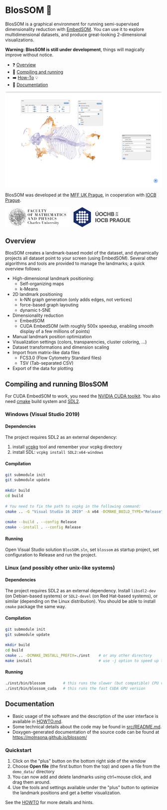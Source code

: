 # BlosSOM :blossom:

BlosSOM is a graphical environment for running semi-supervised dimensionality
reduction with [EmbedSOM](https://github.com/exaexa/EmbedSOM). You can use it
to explore multidimensional datasets, and produce great-looking 2-dimensional
visualizations.

**Warning: BlosSOM is still under development**, things will magically improve without notice.

- :question: [Overview](#overview)
- :wrench: [Compiling and running](#compiling-and-running-blossom)
- :arrow_right: [How-To](HOWTO.md) :bulb:
- :blue_book: [Documentation](#documentation)

![screenshot](media/screenshot.png)

BlosSOM was developed at the [MFF UK Prague](https://www.mff.cuni.cz/en), in cooperation with [IOCB Prague](https://www.uochb.cz/).

<img src="media/mff-black-full.svg" alt="MFF logo" height="64px"> 
<img src="media/uochb.svg" alt="IOCB logo" height="64px"> 

## Overview

BlosSOM creates a landmark-based model of the dataset, and dynamically projects
all dataset point to your screen (using EmbedSOM). Several other algorithms and
tools are provided to manage the landmarks; a quick overview follows:

- High-dimensional landmark positioning:
    - Self-organizing maps
    - k-Means
- 2D landmark positioning
    - k-NN graph generation (only adds edges, not vertices)
    - force-based graph layouting
    - dynamic t-SNE
- Dimensionality reduction
    - EmbedSOM
    - CUDA EmbedSOM (with roughly 500x speedup, enabling smooth display of a few millions of points)
- Manual landmark position optimization
- Visualization settings (colors, transparencies, cluster coloring, ...)
- Dataset transformations and dimension scaling
- Import from matrix-like data files
  - FCS3.0 (Flow Cytometry Standard files)
  - TSV (Tab-separated CSV)
- Export of the data for plotting

## Compiling and running BlosSOM

For CUDA EmbedSOM to work, you need the [NVIDIA CUDA
toolkit](https://developer.nvidia.com/cuda-zone). You also need
[cmake](https://cmake.org/) build system and [SDL2](https://www.libsdl.org/).

### Windows (Visual Studio 2019)

#### Dependencies
The project requires SDL2 as an external dependency:

1. install [vcpkg](https://github.com/microsoft/vcpkg) tool and remember your vcpkg directory
2. install SDL: `vcpkg install SDL2:x64-windows`

#### Compilation
```sh
git submodule init
git submodule update

mkdir build
cd build

# You need to fix the path to vcpkg in the following command:
cmake .. -G "Visual Studio 16 2019" -A x64 -DCMAKE_BUILD_TYPE="Release" -DCMAKE_INSTALL_PREFIX=./inst -DCMAKE_TOOLCHAIN_FILE=your-vcpkg-clone-directory/scripts/buildsystems/vcpkg.cmake

cmake --build . --config Release
cmake --install . --config Release
```

#### Running
Open Visual Studio solution `BlosSOM.sln`, set `blossom` as startup project,
set configuration to Release and run the project.

### Linux (and possibly other unix-like systems)

#### Dependencies
The project requires SDL2 as an external dependency. Install `libsdl2-dev` (on
Debian-based systems) or `SDL2-devel` (on Red Hat-based systems), or similar
(depending on the Linux distribution). You should be able to install `cmake`
package the same way.

#### Compilation
```sh
git submodule init
git submodule update

mkdir build
cd build
cmake .. -DCMAKE_INSTALL_PREFIX=./inst    # or any other directory
make install                              # use -j option to speed up the build
```

#### Running
```sh
./inst/bin/blossom        # this runs the slower (but compatible) CPU version
./inst/bin/blossom_cuda   # this runs the fast CUDA GPU version
```

## Documentation

- Basic usage of the software and the description of the user interface is available in [HOWTO.md](./HOWTO.md).
- Some technical details about the code may be found in [src/README.md](./src/README.md).
- Doxygen-generated documentation of the source code can be found at https://molnsona.github.io/blossom/

### Quickstart
1. Click on the "plus" button on the bottom right side of the window
2. Choose **Open file** (the first button from the top) and open a file from the `demo_data/` directory
3. You can now add and delete landmarks using ctrl+mouse click, and drag them around.
4. Use the tools and settings available under the "plus" button to optimize the landmark positions and get a better visualization.

See the [HOWTO](./HOWTO.md) for more details and hints.

